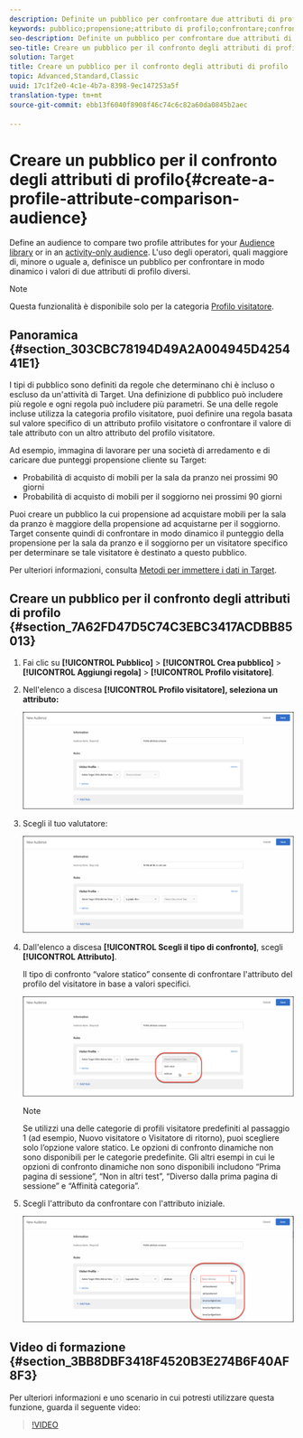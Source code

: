 ```yaml
---
description: Definite un pubblico per confrontare due attributi di profilo per la libreria Audience Target o in un pubblico di solo attività. L'uso degli operatori, quali maggiore di, minore o uguale a, definisce un pubblico per confrontare in modo dinamico i valori di due attributi di profilo diversi.
keywords: pubblico;propensione;attributo di profilo;confrontare;confronto;creare pubblico;creazione di pubblico
seo-description: Definite un pubblico per confrontare due attributi di profilo per la libreria Audience Target o in un pubblico di solo attività. L'uso degli operatori, quali maggiore di, minore o uguale a, definisce un pubblico per confrontare in modo dinamico i valori di due attributi di profilo diversi.
seo-title: Creare un pubblico per il confronto degli attributi di profilo in Adobe Target
solution: Target
title: Creare un pubblico per il confronto degli attributi di profilo
topic: Advanced,Standard,Classic
uuid: 17c1f2e0-4c1e-4b7a-8398-9ec147253a5f
translation-type: tm+mt
source-git-commit: ebb13f6040f8908f46c74c6c82a60da0845b2aec

---
```



# Creare un pubblico per il confronto degli attributi di profilo{#create-a-profile-attribute-comparison-audience}

Define an audience to compare two profile attributes for your [Audience library](/help/c-target/c-audiences/audiences.md) or in an [activity-only audience](/help/c-target/creating-activity-only-audience.md). L&#39;uso degli operatori, quali maggiore di, minore o uguale a, definisce un pubblico per confrontare in modo dinamico i valori di due attributi di profilo diversi.

>[!NOTE]
>
>Questa funzionalità è disponibile solo per la categoria [Profilo visitatore](../../c-target/c-audiences/c-target-rules/visitor-profile.md#concept_E972690B9A4C4372A34229FA37EDA38E).

## Panoramica {#section_303CBC78194D49A2A004945D425441E1}

I tipi di pubblico sono definiti da regole che determinano chi è incluso o escluso da un&#39;attività di Target. Una definizione di pubblico può includere più regole e ogni regola può includere più parametri. Se una delle regole incluse utilizza la categoria profilo visitatore, puoi definire una regola basata sul valore specifico di un attributo profilo visitatore o confrontare il valore di tale attributo con un altro attributo del profilo visitatore.

Ad esempio, immagina di lavorare per una società di arredamento e di caricare due punteggi propensione cliente su Target:

* Probabilità di acquisto di mobili per la sala da pranzo nei prossimi 90 giorni
* Probabilità di acquisto di mobili per il soggiorno nei prossimi 90 giorni

Puoi creare un pubblico la cui propensione ad acquistare mobili per la sala da pranzo è maggiore della propensione ad acquistarne per il soggiorno. Target consente quindi di confrontare in modo dinamico il punteggio della propensione per la sala da pranzo e il soggiorno per un visitatore specifico per determinare se tale visitatore è destinato a questo pubblico.

Per ulteriori informazioni, consulta [Metodi per immettere i dati in Target](../../c-implementing-target/c-considerations-before-you-implement-target/c-methods-to-get-data-into-target/methods-to-get-data-into-target.md#concept_0069C0EFB56C4700BB33F2F35C2B9B17).

## Creare un pubblico per il confronto degli attributi di profilo {#section_7A62FD47D5C74C3EBC3417ACDBB85013}

1. Fai clic su **[!UICONTROL Pubblico]** &gt; **[!UICONTROL Crea pubblico]** &gt; **[!UICONTROL Aggiungi regola]** &gt; **[!UICONTROL Profilo visitatore]**.
1. Nell&#39;elenco a discesa **[!UICONTROL Profilo visitatore], seleziona un attributo:**

   ![Propensity Score 1 (Punteggio tendenza)](assets/propensity_score_1.png)

1. Scegli il tuo valutatore:

   ![Propensity Score 2 (Punteggio tendenza)](assets/propensity_score_2.png)

1. Dall&#39;elenco a discesa **[!UICONTROL Scegli il tipo di confronto]**, scegli **[!UICONTROL Attributo]**.

   Il tipo di confronto “valore statico” consente di confrontare l&#39;attributo del profilo del visitatore in base a valori specifici.

   ![Propensity Score 3 (Punteggio tendenza)](assets/propensity_score_3.png)

   >[!NOTE]
   >
   >Se utilizzi una delle categorie di profili visitatore predefiniti al passaggio 1 (ad esempio, Nuovo visitatore o Visitatore di ritorno), puoi scegliere solo l’opzione valore statico. Le opzioni di confronto dinamiche non sono disponibili per le categorie predefinite. Gli altri esempi in cui le opzioni di confronto dinamiche non sono disponibili includono “Prima pagina di sessione”, “Non in altri test”, “Diverso dalla prima pagina di sessione” e “Affinità categoria”.

1. Scegli l&#39;attributo da confrontare con l&#39;attributo iniziale.

   ![](assets/propensity_score_4.png)

## Video di formazione {#section_3BB8DBF3418F4520B3E274B6F40AF8F3}

Per ulteriori informazioni e uno scenario in cui potresti utilizzare questa funzione, guarda il seguente video:

>[!VIDEO](https://video.tv.adobe.com/v/23218/?captions=ita)